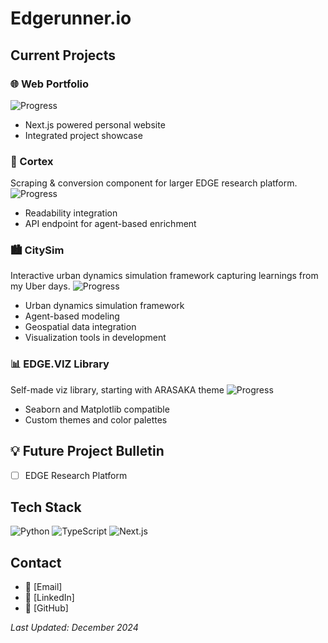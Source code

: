 # Edgerunner.io

## Current Projects

### 🌐 Web Portfolio
![Progress](https://progress-bar.xyz/85/?title=Web%20Portfolio&width=300)
- Next.js powered personal website
- Integrated project showcase

### 🧠 Cortex
Scraping & conversion component for larger EDGE research platform.
![Progress](https://progress-bar.xyz/70/?title=Cortex&width=300)
- Readability integration
- API endpoint for agent-based enrichment

### 🏙️ CitySim
Interactive urban dynamics simulation framework capturing learnings from my Uber days.
![Progress](https://progress-bar.xyz/60/?title=City%20Simulator&width=300)
- Urban dynamics simulation framework
- Agent-based modeling
- Geospatial data integration
- Visualization tools in development

### 📊 EDGE.VIZ Library
Self-made viz library, starting with ARASAKA theme
![Progress](https://progress-bar.xyz/75/?title=EdgeRunner%20Viz&width=300)
- Seaborn and Matplotlib compatible
- Custom themes and color palettes

## 💡 Future Project Bulletin
- [ ] EDGE Research Platform

## Tech Stack
![Python](https://img.shields.io/badge/Python-3776AB?style=for-the-badge&logo=python&logoColor=white)
![TypeScript](https://img.shields.io/badge/TypeScript-007ACC?style=for-the-badge&logo=typescript&logoColor=white)
![Next.js](https://img.shields.io/badge/Next.js-000000?style=for-the-badge&logo=nextdotjs&logoColor=white)

## Contact
- 📧 [Email]
- 🔗 [LinkedIn]
- 🐙 [GitHub]

*Last Updated: December 2024* 